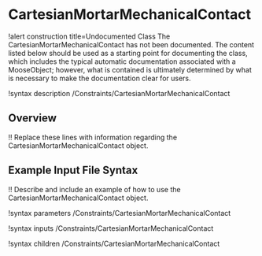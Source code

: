 # CartesianMortarMechanicalContact

!alert construction title=Undocumented Class
The CartesianMortarMechanicalContact has not been documented. The content listed below should be used as a starting point for
documenting the class, which includes the typical automatic documentation associated with a
MooseObject; however, what is contained is ultimately determined by what is necessary to make the
documentation clear for users.

!syntax description /Constraints/CartesianMortarMechanicalContact

## Overview

!! Replace these lines with information regarding the CartesianMortarMechanicalContact object.

## Example Input File Syntax

!! Describe and include an example of how to use the CartesianMortarMechanicalContact object.

!syntax parameters /Constraints/CartesianMortarMechanicalContact

!syntax inputs /Constraints/CartesianMortarMechanicalContact

!syntax children /Constraints/CartesianMortarMechanicalContact
